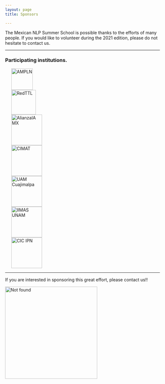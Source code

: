 ```yaml
---
layout: page
title: Sponsors

---
```


The Mexican NLP Summer School is possible thanks to the efforts of many people. If you would like to volunteer during the 2021 edition, please do not hesitate to contact us.

---
### Participating institutions.

<div class="row">
<div class="column">
  <img height="70" src="{{ 'assets/images/ampln.png'| relative_url }}" alt="AMPLN" hspace="20">
</div>
 <div class="column">
   <img height="80" src="{{ 'assets/images/red.jpg'| relative_url }}" alt="RedTTL" hspace="20">
 </div>
 <div class="column">
   <img height="100" src="{{ 'assets/images/alianzaIA.png'| relative_url }}" alt="AlianzaIA MX" hspace="20">
 </div>
 <div class="column">
   <img height="100" src="{{ 'assets/images/cimat.png'| relative_url }}" alt="CIMAT" hspace="20">
 </div>
 <div class="column">
   <img height="100" src="{{ 'assets/images/UAMC.png'| relative_url }}" alt="UAM Cuajimalpa" hspace="20">
 </div>
 <div class="column">
   <img height="100" src="{{ 'assets/images/IIMAS.png'| relative_url }}" alt="IIMAS UNAM" hspace="20">
 </div>
 <div class="column">
   <img height="100" src="{{ 'assets/images/CIC_IPN.png'| relative_url }}" alt="CIC IPN" hspace="20">
 </div>
</div>

---
If you are interested in sponsoring this great effort, please contact us!!

<div class="text-center">
  <img height="300" src="{{ 'assets/images/we_need_you.jpg' | relative_url }}" alt="Not found" />
</div>
